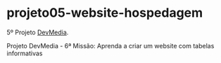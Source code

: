 # projeto05-website-hospedagem

5º Projeto [DevMedia](https://www.devmedia.com.br/).
 
Projeto DevMedia - 6ª Missão: Aprenda a criar um website com tabelas informativas
